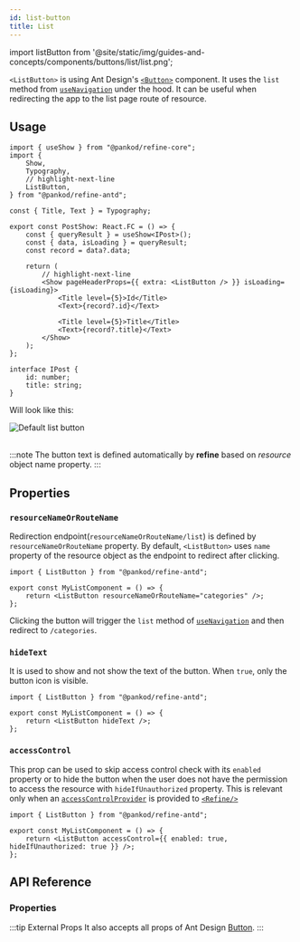 ```yaml
---
id: list-button
title: List
---
```


import listButton from '@site/static/img/guides-and-concepts/components/buttons/list/list.png';

`<ListButton>` is using Ant Design's [`<Button>`](https://ant.design/components/button/) component. It uses the `list` method from [`useNavigation`](/api-reference/core/hooks/navigation/useNavigation.md) under the hood. It can be useful when redirecting the app to the list page route of resource.

## Usage

```tsx
import { useShow } from "@pankod/refine-core";
import {
    Show,
    Typography,
    // highlight-next-line
    ListButton,
} from "@pankod/refine-antd";

const { Title, Text } = Typography;

export const PostShow: React.FC = () => {
    const { queryResult } = useShow<IPost>();
    const { data, isLoading } = queryResult;
    const record = data?.data;

    return (
        // highlight-next-line
        <Show pageHeaderProps={{ extra: <ListButton /> }} isLoading={isLoading}>
            <Title level={5}>Id</Title>
            <Text>{record?.id}</Text>

            <Title level={5}>Title</Title>
            <Text>{record?.title}</Text>
        </Show>
    );
};

interface IPost {
    id: number;
    title: string;
}
```

Will look like this:

<div class="img-container">
    <div class="window">
        <div class="control red"></div>
        <div class="control orange"></div>
        <div class="control green"></div>
    </div>
    <img src={listButton} alt="Default list button" />
</div>
<br/>

:::note
The button text is defined automatically by **refine** based on _resource_ object name property.
:::

## Properties

### `resourceNameOrRouteName`

Redirection endpoint(`resourceNameOrRouteName/list`) is defined by `resourceNameOrRouteName` property. By default, `<ListButton>` uses `name` property of the resource object as the endpoint to redirect after clicking.

```tsx
import { ListButton } from "@pankod/refine-antd";

export const MyListComponent = () => {
    return <ListButton resourceNameOrRouteName="categories" />;
};
```

Clicking the button will trigger the `list` method of [`useNavigation`](/api-reference/core/hooks/navigation/useNavigation.md) and then redirect to `/categories`.

### `hideText`

It is used to show and not show the text of the button. When `true`, only the button icon is visible.

```tsx
import { ListButton } from "@pankod/refine-antd";

export const MyListComponent = () => {
    return <ListButton hideText />;
};
```

### `accessControl`

This prop can be used to skip access control check with its `enabled` property or to hide the button when the user does not have the permission to access the resource with `hideIfUnauthorized` property. This is relevant only when an [`accessControlProvider`](/api-reference/core/providers/accessControl-provider.md) is provided to [`<Refine/>`](/api-reference/core/components/refine-config.md)

```tsx
import { ListButton } from "@pankod/refine-antd";

export const MyListComponent = () => {
    return <ListButton accessControl={{ enabled: true, hideIfUnauthorized: true }} />;
};
```

## API Reference

### Properties

<PropsTable module="@pankod/refine-antd/ListButton" />

:::tip External Props
It also accepts all props of Ant Design [Button](https://ant.design/components/button/#API).
:::